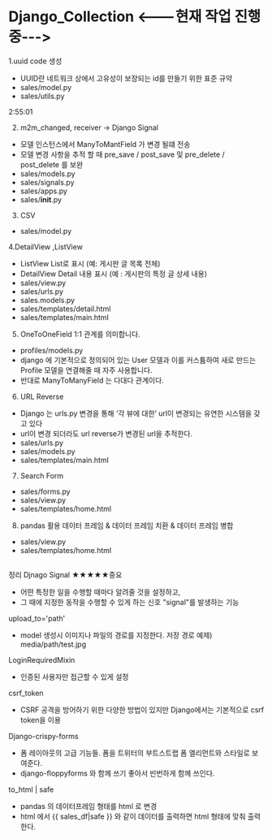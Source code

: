 # Django_Collection <---현재 작업 진행중--->
1.uuid code 생성
- UUID란 네트워크 상에서 고유성이 보장되는 id를 만들기 위한 표준 규약
- sales/model.py
- sales/utils.py

2:55:01

2. m2m_changed, receiver -> Django Signal
- 모델 인스턴스에서 ManyToMantField 가 변경 될떄 전송
- 모델 변경 사항을 추적 할 때 pre_save / post_save 및 pre_delete / post_delete 를 보완
- sales/models.py
- sales/signals.py
- sales/apps.py
- sales/__init__.py


3. CSV
- sales/model.py

4.DetailView ,ListView
- ListView List로 표시 (예: 게시판 글 목록 전체)
- DetailView Detail 내용 표시 (예 : 게시판의 특정 글 상세 내용)
- sales/view.py
- sales/urls.py
- sales.models.py
- sales/templates/detail.html
- sales/templates/main.html


5. OneToOneField 1:1 관계를 의미합니다.
- profiles/models.py
- django 에 기본적으로 정의되어 있는 User 모델과 이를 커스튬하여 새로 만드는 Profile 모델을 연결해줄 때 자주 사용합니다.
- 반대로 ManyToManyField 는 다대다 관계이다.

6. URL Reverse
- Django 는 urls.py 변경을 통해 ‘각 뷰에 대한’ url이 변경되는 유연한 시스템을 갖고 있다
- url이 변경 되더라도 url reverse가 변경된 url을 추적한다.
- sales/urls.py
- sales/models.py
- sales/templates/main.html

7. Search Form
- sales/forms.py
- sales/view.py
- sales/templates/home.html

8. pandas 활용 데이터 프레임 & 데이터 프레임 치환 & 데이터 프레임 병합
- sales/view.py
- sales/templates/home.html

##
정리
Djnago Signal ★★★★★중요
- 어떤 특정한 일을 수행할 때마다 알려줄 것을 설정하고,
- 그 때에 지정한 동작을 수행할 수 있게 하는 신호 "signal"를 발생하는 기능

upload_to='path'
- model 생성시 이미지나 파일의 경로를 지정한다. 저장 경로 예제) media/path/test.jpg

LoginRequiredMixin
- 인증된 사용자만 접근할 수 있게 설정

csrf_token
- CSRF 공격을 방어하기 위한 다양한 방법이 있지만 Django에서는 기본적으로 csrf token을 이용

Django-crispy-forms
- 폼 레이아웃의 고급 기능들. 폼을 트위터의 부트스트랩 폼 엘리먼트와 스타일로 보여준다.
- django-floppyforms 와 함께 쓰기 좋아서 빈번하게 함께 쓰인다.

to_html | safe
- pandas 의 데이터프레임 형태를 html 로 변경
- html 에서 {{ sales_df|safe }} 와 같이 데이터를 출력하면 html 형태에 맞춰 출력한다.
